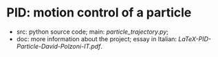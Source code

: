 # PID: motion control of a particle #

* src: python source code; main: *particle_trajectory.py*;
* doc: more information about the project; essay in Italian: *LaTeX-PID-Particle-David-Polzoni-IT.pdf*.
